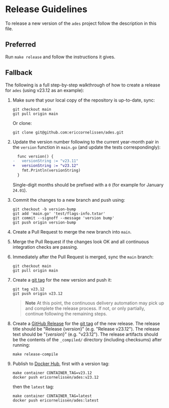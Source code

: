<!-- SPDX-License-Identifier: CC0-1.0 -->

# Release Guidelines

To release a new version of the `ades` project follow the description in this file.

## Preferred

Run `make release` and follow the instructions it gives.

## Fallback

The following is a full step-by-step walkthrough of how to create a release for `ades` (using v23.12
as an example):

1. Make sure that your local copy of the repository is up-to-date, sync:

   ```shell
   git checkout main
   git pull origin main
   ```

   Or clone:

   ```shell
   git clone git@github.com:ericcornelissen/ades.git
   ```

1. Update the version number following to the current year-month pair in the `version` function in
   `main.go` (and update the tests correspondingly):

   ```diff
     func version() {
   -   versionString := "v23.11"
   +   versionString := "v23.12"
       fmt.Println(versionString)
     }
   ```

   Single-digit months should be prefixed with a `0` (for example for January `24.01`).

1. Commit the changes to a new branch and push using:

   ```shell
   git checkout -b version-bump
   git add 'main.go' 'test/flags-info.txtar'
   git commit --signoff --message 'version bump'
   git push origin version-bump
   ```

1. Create a Pull Request to merge the new branch into `main`.

1. Merge the Pull Request if the changes look OK and all continuous integration checks are passing.

1. Immediately after the Pull Request is merged, sync the `main` branch:

   ```shell
   git checkout main
   git pull origin main
   ```

1. Create a [git tag] for the new version and push it:

   ```shell
   git tag v23.12
   git push origin v23.12
   ```

   > **Note** At this point, the continuous delivery automation may pick up and complete the release
   > process. If not, or only partially, continue following the remaining steps.

1. Create a [GitHub Release] for the [git tag] of the new release. The release title should be
   "Release {_version_}" (e.g. "Release v23.12"). The release text should be "{_version_}" (e.g.
   "v23.12"). The release artifacts should be the contents of the `_compiled/` directory (including
   checksums) after running:

   ```shell
   make release-compile
   ```

1. Publish to [Docker Hub], first with a version tag:

   ```shell
   make container CONTAINER_TAG=v23.12
   docker push ericornelissen/ades:v23.12
   ```

   then the `latest` tag:

   ```shell
   make container CONTAINER_TAG=latest
   docker push ericornelissen/ades:latest
   ```

[docker hub]: https://hub.docker.com/
[git tag]: https://git-scm.com/book/en/v2/Git-Basics-Tagging
[github release]: https://docs.github.com/en/repositories/releasing-projects-on-github/managing-releases-in-a-repository
